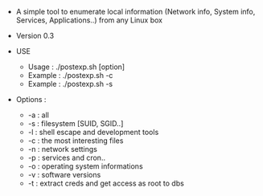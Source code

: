 * A simple tool to enumerate local information (Network info, System info, Services, Applications..) from any Linux box
* Version 0.3



* USE
   * Usage  : ./postexp.sh [option]
   * Example  : ./postexp.sh -c
   * Example  : ./postexp.sh -s
        
* Options :
   * -a : all
   * -s : filesystem [SUID, SGID..]
   * -l : shell escape and development tools
   * -c : the most interesting files
   * -n : network settings
   * -p : services and cron..
   * -o : operating system informations
   * -v : software versions
   * -t : extract creds and get access as root to dbs
